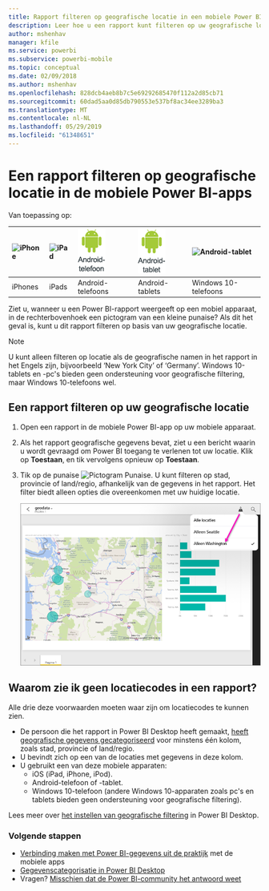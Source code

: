 ```yaml
---
title: Rapport filteren op geografische locatie in een mobiele Power BI-app
description: Leer hoe u een rapport kunt filteren op uw geografische locatie in de mobiele Microsoft Power BI-apps, als de rapporteigenaar geografische labels heeft ingesteld.
author: mshenhav
manager: kfile
ms.service: powerbi
ms.subservice: powerbi-mobile
ms.topic: conceptual
ms.date: 02/09/2018
ms.author: mshenhav
ms.openlocfilehash: 828dcb4aeb8b7c5e69292685470f112a2d85cb71
ms.sourcegitcommit: 60dad5aa0d85db790553e537bf8ac34ee3289ba3
ms.translationtype: MT
ms.contentlocale: nl-NL
ms.lasthandoff: 05/29/2019
ms.locfileid: "61348651"
---
```

# <a name="filter-a-report-by-geographic-location-in-the-power-bi-mobile-apps"></a>Een rapport filteren op geografische locatie in de mobiele Power BI-apps
Van toepassing op:

| ![iPhone](./media/mobile-apps-geographic-filtering/iphone-logo-50-px.png) | ![iPad](./media/mobile-apps-geographic-filtering/ipad-logo-50-px.png) | ![Android-telefoon](./media/mobile-apps-geographic-filtering/android-phone-logo-50-px.png) | ![Android-tablet](./media/mobile-apps-geographic-filtering/android-tablet-logo-50-px.png) | ![Android-tablet](./media/mobile-apps-geographic-filtering/win-10-logo-50-px.png) |
|:--- |:--- |:--- |:--- |:--- |
| iPhones |iPads |Android-telefoons |Android-tablets |Windows 10-telefoons |

Ziet u, wanneer u een Power BI-rapport weergeeft op een mobiel apparaat, in de rechterbovenhoek een pictogram van een kleine punaise? Als dit het geval is, kunt u dit rapport filteren op basis van uw geografische locatie.

> [!NOTE]
> U kunt alleen filteren op locatie als de geografische namen in het rapport in het Engels zijn, bijvoorbeeld ‘New York City’ of ‘Germany’. Windows 10-tablets en -pc's bieden geen ondersteuning voor geografische filtering, maar Windows 10-telefoons wel.
> 
> 

## <a name="filter-your-report-by-your-geographic-location"></a>Een rapport filteren op uw geografische locatie
1. Open een rapport in de mobiele Power BI-app op uw mobiele apparaat.
2. Als het rapport geografische gegevens bevat, ziet u een bericht waarin u wordt gevraagd om Power BI toegang te verlenen tot uw locatie. Klik op **Toestaan**, en tik vervolgens opnieuw op **Toestaan**.
3. Tik op de punaise ![Pictogram Punaise](./media/mobile-apps-geographic-filtering/power-bi-mobile-geo-icon.png). U kunt filteren op stad, provincie of land/regio, afhankelijk van de gegevens in het rapport. Het filter biedt alleen opties die overeenkomen met uw huidige locatie.
   
    ![Punaisefilter](./media/mobile-apps-geographic-filtering/power-bi-mobile-geo-map-set-filter.png)

## <a name="why-dont-i-see-location-tags-on-a-report"></a>Waarom zie ik geen locatiecodes in een rapport?
Alle drie deze voorwaarden moeten waar zijn om locatiecodes te kunnen zien. 

* De persoon die het rapport in Power BI Desktop heeft gemaakt, [heeft geografische gegevens gecategoriseerd](../../desktop-mobile-geofiltering.md) voor minstens één kolom, zoals stad, provincie of land/regio.
* U bevindt zich op een van de locaties met gegevens in deze kolom.
* U gebruikt een van deze mobiele apparaten:
  * iOS (iPad, iPhone, iPod).
  * Android-telefoon of -tablet.
  * Windows 10-telefoon (andere Windows 10-apparaten zoals pc's en tablets bieden geen ondersteuning voor geografische filtering).

Lees meer over [het instellen van geografische filtering](../../desktop-mobile-geofiltering.md) in Power BI Desktop.

### <a name="next-steps"></a>Volgende stappen
* [Verbinding maken met Power BI-gegevens uit de praktijk](mobile-apps-data-in-real-world-context.md) met de mobiele apps
* [Gegevenscategorisatie in Power BI Desktop](../../desktop-data-categorization.md) 
* Vragen? [Misschien dat de Power BI-community het antwoord weet](http://community.powerbi.com/)

